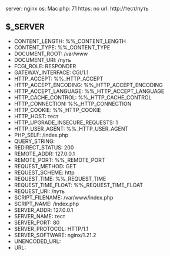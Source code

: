 server: nginx
os: Mac
php: 71
https: no
url: http://тест/путь

$_SERVER
---------------------------------------------------------------------
- CONTENT_LENGTH: %%_CONTENT_LENGTH
- CONTENT_TYPE: %%_CONTENT_TYPE
- DOCUMENT_ROOT: /var/www
- DOCUMENT_URI: /путь
- FCGI_ROLE: RESPONDER
- GATEWAY_INTERFACE: CGI/1.1
- HTTP_ACCEPT: %%_HTTP_ACCEPT
- HTTP_ACCEPT_ENCODING: %%_HTTP_ACCEPT_ENCODING
- HTTP_ACCEPT_LANGUAGE: %%_HTTP_ACCEPT_LANGUAGE
- HTTP_CACHE_CONTROL: %%_HTTP_CACHE_CONTROL
- HTTP_CONNECTION: %%_HTTP_CONNECTION
- HTTP_COOKIE: %%_HTTP_COOKIE
- HTTP_HOST: тест
- HTTP_UPGRADE_INSECURE_REQUESTS: 1
- HTTP_USER_AGENT: %%_HTTP_USER_AGENT
- PHP_SELF: /index.php
- QUERY_STRING: 
- REDIRECT_STATUS: 200
- REMOTE_ADDR: 127.0.0.1
- REMOTE_PORT: %%_REMOTE_PORT
- REQUEST_METHOD: GET
- REQUEST_SCHEME: http
- REQUEST_TIME: %%_REQUEST_TIME
- REQUEST_TIME_FLOAT: %%_REQUEST_TIME_FLOAT
- REQUEST_URI: /путь
- SCRIPT_FILENAME: /var/www/index.php
- SCRIPT_NAME: /index.php
- SERVER_ADDR: 127.0.0.1
- SERVER_NAME: тест
- SERVER_PORT: 80
- SERVER_PROTOCOL: HTTP/1.1
- SERVER_SOFTWARE: nginx/1.21.2
- UNENCODED_URL: 
- URL: 
